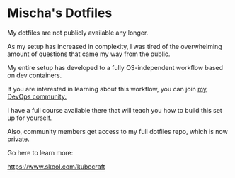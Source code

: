 # Mischa's Dotfiles

My dotfiles are not publicly available any longer.

As my setup has increased in complexity, I was tired of the overwhelming amount of questions that came my way from the public.

My entire setup has developed to a fully OS-independent workflow based on dev containers.

If you are interested in learning about this workflow, you can join [my DevOps community.](https://skool.com/kubecraft)

I have a full course available there that will teach you how to build this set up for yourself.

Also, community members get access to my full dotfiles repo, which is now private.

Go here to learn more:

<https://www.skool.com/kubecraft>
